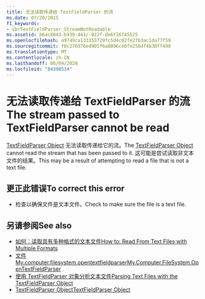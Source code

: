 ```yaml
---
title: 无法读取传递给 TextFieldParser 的流
ms.date: 07/20/2015
f1_keywords:
- vbrTextFieldParser_StreamNotReadable
ms.assetid: b6ac8043-b939-441c-822f-de6f16f45525
ms.openlocfilehash: a9749ca133355729fc5d4c82fe27b3ac1da77f59
ms.sourcegitcommit: f8c270376ed905f6a8896ce0fe25b4f4b38ff498
ms.translationtype: MT
ms.contentlocale: zh-CN
ms.lasthandoff: 06/04/2020
ms.locfileid: "84398534"
---
```

# <a name="the-stream-passed-to-textfieldparser-cannot-be-read"></a><span data-ttu-id="63fa2-102">无法读取传递给 TextFieldParser 的流</span><span class="sxs-lookup"><span data-stu-id="63fa2-102">The stream passed to TextFieldParser cannot be read</span></span>
<span data-ttu-id="63fa2-103">[TextFieldParser Object](../language-reference/objects/textfieldparser-object.md) 无法读取传递给它的流。</span><span class="sxs-lookup"><span data-stu-id="63fa2-103">The [TextFieldParser Object](../language-reference/objects/textfieldparser-object.md) cannot read the stream that has been passed to it.</span></span> <span data-ttu-id="63fa2-104">这可能是尝试读取非文本文件的结果。</span><span class="sxs-lookup"><span data-stu-id="63fa2-104">This may be a result of attempting to read a file that is not a text file.</span></span>  
  
## <a name="to-correct-this-error"></a><span data-ttu-id="63fa2-105">更正此错误</span><span class="sxs-lookup"><span data-stu-id="63fa2-105">To correct this error</span></span>  
  
- <span data-ttu-id="63fa2-106">检查以确保文件是文本文件。</span><span class="sxs-lookup"><span data-stu-id="63fa2-106">Check to make sure the file is a text file.</span></span>  
  
## <a name="see-also"></a><span data-ttu-id="63fa2-107">另请参阅</span><span class="sxs-lookup"><span data-stu-id="63fa2-107">See also</span></span>

- [<span data-ttu-id="63fa2-108">如何：读取具有多种格式的文本文件</span><span class="sxs-lookup"><span data-stu-id="63fa2-108">How to: Read From Text Files with Multiple Formats</span></span>](../developing-apps/programming/drives-directories-files/how-to-read-from-text-files-with-multiple-formats.md)
- [<span data-ttu-id="63fa2-109">文件 My.computer.filesystem.opentextfieldparser</span><span class="sxs-lookup"><span data-stu-id="63fa2-109">My.Computer.FileSystem.OpenTextFieldParser</span></span>](xref:Microsoft.VisualBasic.FileIO.FileSystem.OpenTextFieldParser%2A)
- [<span data-ttu-id="63fa2-110">使用 TextFieldParser 对象分析文本文件</span><span class="sxs-lookup"><span data-stu-id="63fa2-110">Parsing Text Files with the TextFieldParser Object</span></span>](../developing-apps/programming/drives-directories-files/parsing-text-files-with-the-textfieldparser-object.md)
- [<span data-ttu-id="63fa2-111">TextFieldParser Object</span><span class="sxs-lookup"><span data-stu-id="63fa2-111">TextFieldParser Object</span></span>](../language-reference/objects/textfieldparser-object.md)
